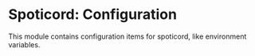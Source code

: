 # Spoticord: Configuration

This module contains configuration items for spoticord, like environment variables.
